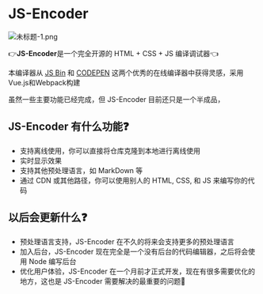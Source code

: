 # JS-Encoder

![未标题-1.png](https://i.loli.net/2019/06/26/5d1305085801b58179.png)

👉**JS-Encoder**是一个完全开源的 HTML + CSS + JS 编译调试器👈

本编译器从 [JS Bin](https://jsbin.com/?html,output) 和 [CODEPEN](https://codepen.io/pen/) 这两个优秀的在线编译器中获得灵感，采用Vue.js和Webpack构建

虽然一些主要功能已经完成，但 JS-Encoder 目前还只是一个半成品，

## JS-Encoder 有什么功能❓

- 支持离线使用，你可以直接将仓库克隆到本地进行离线使用
- 实时显示效果
- 支持其他预处理语言，如 MarkDown 等
- 通过 CDN 或其他路径，你可以使用别人的 HTML, CSS, 和 JS 来编写你的代码

## 以后会更新什么❓

- 预处理语言支持，JS-Encoder 在不久的将来会支持更多的预处理语言
- 加入后台，JS-Encoder 现在完全是一个没有后台的代码编辑器，之后将会使用 Node 编写后台
- 优化用户体验，JS-Encoder 在一个月前才正式开发，现在有很多需要优化的地方，这也是 JS-Encoder 需要解决的最重要的问题🧐